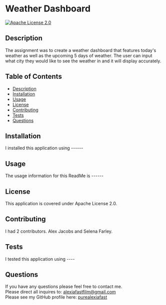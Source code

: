 # Weather Dashboard
[![Apache License 2.0](https://img.shields.io/badge/License-Apache%20License%202.0-blue)](https://choosealicense.com/licenses/apache-2.0/)

## Description 
The assignment was to create a weather dashboard that features today's weather as well as the upcoming 5 days of weather. The user can input what city they would like to see the weather in and it will display accurately.

## Table of Contents
* [Description](#description)
* [Installation](#installation)
* [Usage](#usage)
* [License](#license)
* [Contributing](#contributing)
* [Tests](#tests)
* [Questions](#questions)

## Installation
I installed this application using ------

## Usage
The usage information for this ReadMe is ------

## License
This application is covered under Apache License 2.0.

## Contributing
I had 2 contributors. Alex Jacobs and Selena Farley.

## Tests
I tested this application using ----

## Questions
If you have any questions please feel free to contact me.
</br>
Please direct all inquires to: <a href="mailto:alexiafastfilm@gmail.com">alexiafastfilm@gmail.com</a></br>
Please see my GitHub profile here: <a href="https://github.com/purealexiafast">purealexiafast</a>  
